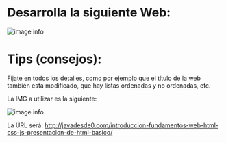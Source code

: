 # Desarrolla la siguiente Web:
![image info](http://javadesde0.com/wp-content/uploads/Screenshot_18-7.jpg)

# Tips (consejos):

Fijate en todos los detalles, como por ejemplo que el título de la web también está modificado, que hay listas ordenadas y no ordenadas, etc.

La IMG a utilizar es la siguiente: 

![image info](http://javadesde0.com/wp-content/uploads/funsion-back-front-dragon-ball.png)


La URL será: http://javadesde0.com/introduccion-fundamentos-web-html-css-js-presentacion-de-html-basico/
